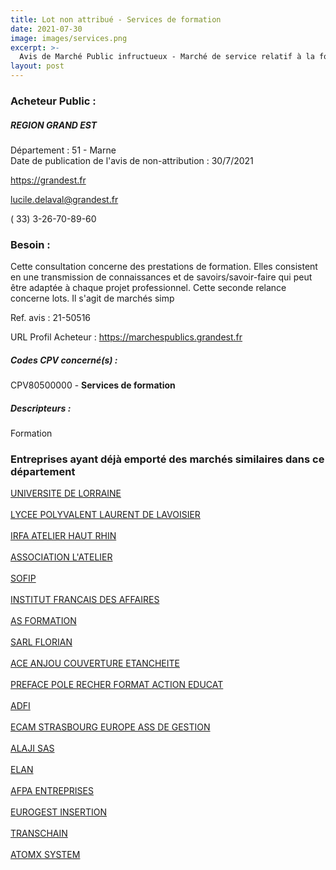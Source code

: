```yaml
---
title: Lot non attribué - Services de formation
date: 2021-07-30
image: images/services.png
excerpt: >-
  Avis de Marché Public infructueux - Marché de service relatif à la formation pour la création d'activités et reprise d'entreprises - 2021.
layout: post
---
```


### Acheteur Public :
##### REGION GRAND EST
Département : 51 - Marne<br/>
Date de publication de l'avis de non-attribution : 30/7/2021


https://grandest.fr

lucile.delaval@grandest.fr

( 33) 3-26-70-89-60
### Besoin :

Cette consultation concerne des prestations de formation. Elles consistent en une transmission de connaissances et de savoirs/savoir-faire qui peut être adaptée à chaque projet professionnel. Cette seconde relance concerne lots. Il s'agit de marchés simp

Ref. avis : 21-50516

URL Profil Acheteur : https://marchespublics.grandest.fr

##### Codes CPV concerné(s) :
CPV80500000 - **Services de formation** <br/>

##### Descripteurs :
Formation <br/>

### Entreprises ayant déjà emporté des marchés similaires dans ce département
<a href="/entreprise-543/siren-130015506">UNIVERSITE DE LORRAINE</a><br/><br/>
<a href="/entreprise-544/siren-196817688">LYCEE POLYVALENT LAURENT DE LAVOISIER</a><br/><br/>
<a href="/entreprise-545/siren-310699301">IRFA ATELIER HAUT RHIN</a><br/><br/>
<a href="/entreprise-546/siren-323752337">ASSOCIATION L'ATELIER</a><br/><br/>
<a href="/entreprise-549/siren-340239896">SOFIP</a><br/><br/>
<a href="/entreprise-552/siren-384809372">INSTITUT FRANCAIS DES AFFAIRES</a><br/><br/>
<a href="/entreprise-557/siren-413036336">AS FORMATION</a><br/><br/>
<a href="/entreprise-559/siren-423600212">SARL FLORIAN</a><br/><br/>
<a href="/entreprise-559/siren-430194407">ACE ANJOU COUVERTURE ETANCHEITE</a><br/><br/>
<a href="/entreprise-561/siren-440440667">PREFACE POLE RECHER FORMAT ACTION EDUCAT</a><br/><br/>
<a href="/entreprise-564/siren-480249507">ADFI</a><br/><br/>
<a href="/entreprise-569/siren-517733374">ECAM STRASBOURG EUROPE ASS DE GESTION</a><br/><br/>
<a href="/entreprise-572/siren-538973678">ALAJI SAS</a><br/><br/>
<a href="/entreprise-573/siren-682041496">ELAN</a><br/><br/>
<a href="/entreprise-579/siren-824092688">AFPA ENTREPRISES</a><br/><br/>
<a href="/entreprise-580/siren-833267032">EUROGEST INSERTION</a><br/><br/>
<a href="/entreprise-580/siren-835210881">TRANSCHAIN</a><br/><br/>
<a href="/entreprise-581/siren-840339899">ATOMX SYSTEM</a><br/><br/>
